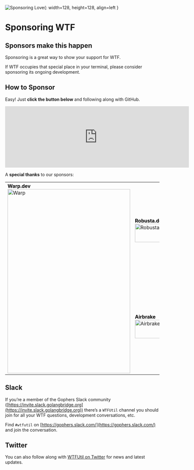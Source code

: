![Sponsoring Love](/assets/ghsponsors.svg){: width=128, height=128, align=left }

# Sponsoring WTF

## Sponsors make this happen

Sponsoring is a great way to show your support for WTF. 

If WTF occupies that special place in your terminal, please consider sponsoring its ongoing development.

## How to Sponsor

Easy! Just **click the button below** and following along with GitHub.

<iframe src="https://github.com/sponsors/senorprogrammer/card" title="Sponsor senorprogrammer" height="200" width="600" style="border: 0;"></iframe>

A **special thanks** to our sponsors:

<p>
    <table>
                    <tr>
                        <td rowspan="2">
                            <strong style="color: black;">Warp.dev</strong>
                            <br />
                            <a href="https://www.warp.dev/?utm_source=github&utm_medium=referral&utm_campaign=wtf_20230929 " target="_blank">
                                <img src="/assets/sponsors/warp3.png" height="600" width="400" title="Warp" alt="Warp" />
                            </a> 
                        </td>
                        <td>
                            <strong style="color: black;">Robusta.dev</strong>
                            <br />
                            <a href="https://home.robusta.dev/?utm_source=wtfutil&utm_medium=oss-sponsorship&utm_id=wtfutil-sponsorship" target="_blank">
                                <img src="/assets/sponsors/robusta.png" height="60" width="176" title="Robusta.dev" alt="Robusta.dev" />
                            </a>
                        </td>
                    </tr>
                    <tr>
                        <td>
                            <strong style="color: black;">Airbrake</strong>
                            <br />
                            <a href="https://airbrake.io/?utm_medium=sponsor&utm_source=WTFutill&utm_content=airbrake-home-page&utm_campaign=2021-sponsorships" target="_blank">
                                <img src="/assets/sponsors/airbrake.png" height="60" width="176" title="Airbrake" alt="Airbrake" />
                            </a>
                        </td>
                    </tr>
                </table>
</p>

## Slack

If you’re a member of the Gophers Slack community ([https://invite.slack.golangbridge.org](https://invite.slack.golangbridge.org)) there’s a `WTFUtil` channel you should join for all your WTF questions, development conversations, etc.

Find `#wtfutil` on [https://gophers.slack.com/](https://gophers.slack.com/) and join the conversation.

## Twitter

You can also follow along with [WTFUtil on Twitter](https://twitter.com/wtfutil) for news and latest updates.